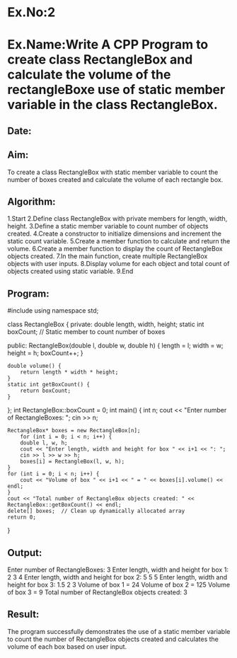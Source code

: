 # Ex.No:2
# Ex.Name:Write A CPP Program to create class RectangleBox and calculate the volume of the rectangleBoxe use of static member variable in the class RectangleBox.
## Date:
## Aim:
To create a class RectangleBox with static member variable to count the number of boxes created and calculate the volume of each rectangle box.

## Algorithm:

1.Start
2.Define class RectangleBox with private members for length, width, height.
3.Define a static member variable to count number of objects created.
4.Create a constructor to initialize dimensions and increment the static count variable.
5.Create a member function to calculate and return the volume.
6.Create a member function to display the count of RectangleBox objects created.
7.In the main function, create multiple RectangleBox objects with user inputs.
8.Display volume for each object and total count of objects created using static variable.
9.End

## Program:
#include <iostream>
using namespace std;

class RectangleBox {
private:
    double length, width, height;
    static int boxCount;  // Static member to count number of boxes

public:
    RectangleBox(double l, double w, double h) {
        length = l;
        width = w;
        height = h;
        boxCount++;
    }

    double volume() {
        return length * width * height;
    }
    static int getBoxCount() {
        return boxCount;
    }
};
int RectangleBox::boxCount = 0;
int main() {
    int n;
    cout << "Enter number of RectangleBoxes: ";
    cin >> n;

    RectangleBox* boxes = new RectangleBox[n];  
        for (int i = 0; i < n; i++) {
        double l, w, h;
        cout << "Enter length, width and height for box " << i+1 << ": ";
        cin >> l >> w >> h;
        boxes[i] = RectangleBox(l, w, h);
    }
    for (int i = 0; i < n; i++) {
        cout << "Volume of box " << i+1 << " = " << boxes[i].volume() << endl;
    }
    cout << "Total number of RectangleBox objects created: " << RectangleBox::getBoxCount() << endl;
    delete[] boxes;  // Clean up dynamically allocated array
    return 0;
}
## Output:

Enter number of RectangleBoxes: 3
Enter length, width and height for box 1: 2 3 4
Enter length, width and height for box 2: 5 5 5
Enter length, width and height for box 3: 1.5 2 3
Volume of box 1 = 24
Volume of box 2 = 125
Volume of box 3 = 9
Total number of RectangleBox objects created: 3

## Result:
The program successfully demonstrates the use of a static member variable to count the number of RectangleBox objects created and calculates the volume of each box based on user input.
